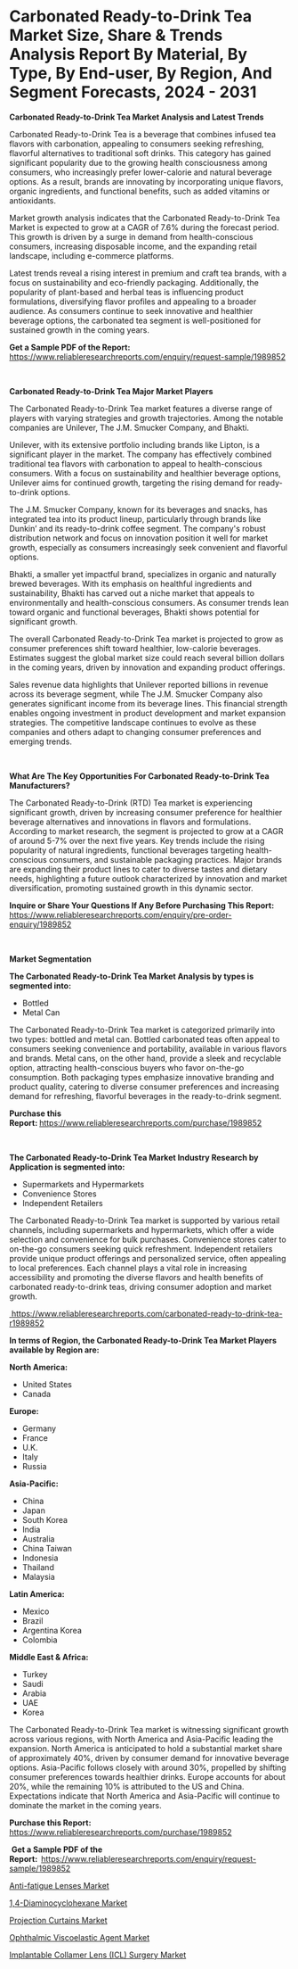 <p><h1>Carbonated Ready-to-Drink Tea Market Size, Share & Trends Analysis Report By Material, By Type, By End-user, By Region, And Segment Forecasts, 2024 - 2031</h1></p><p><strong>Carbonated Ready-to-Drink Tea Market Analysis and Latest Trends</strong></p>
<p><p>Carbonated Ready-to-Drink Tea is a beverage that combines infused tea flavors with carbonation, appealing to consumers seeking refreshing, flavorful alternatives to traditional soft drinks. This category has gained significant popularity due to the growing health consciousness among consumers, who increasingly prefer lower-calorie and natural beverage options. As a result, brands are innovating by incorporating unique flavors, organic ingredients, and functional benefits, such as added vitamins or antioxidants. </p><p>Market growth analysis indicates that the Carbonated Ready-to-Drink Tea Market is expected to grow at a CAGR of 7.6% during the forecast period. This growth is driven by a surge in demand from health-conscious consumers, increasing disposable income, and the expanding retail landscape, including e-commerce platforms. </p><p>Latest trends reveal a rising interest in premium and craft tea brands, with a focus on sustainability and eco-friendly packaging. Additionally, the popularity of plant-based and herbal teas is influencing product formulations, diversifying flavor profiles and appealing to a broader audience. As consumers continue to seek innovative and healthier beverage options, the carbonated tea segment is well-positioned for sustained growth in the coming years.</p></p>
<p><strong>Get a Sample PDF of the Report:&nbsp;</strong> <a href="https://www.reliableresearchreports.com/enquiry/request-sample/1989852?utm_campaign=1635&utm_medium=2&utm_source=Github&utm_content=ia&utm_term=25102024&utm_id=carbonated-ready-to-drink-tea">https://www.reliableresearchreports.com/enquiry/request-sample/1989852</a></p>
<p>&nbsp;</p>
<p><strong>Carbonated Ready-to-Drink Tea Major Market Players</strong></p>
<p><p>The Carbonated Ready-to-Drink Tea market features a diverse range of players with varying strategies and growth trajectories. Among the notable companies are Unilever, The J.M. Smucker Company, and Bhakti.</p><p>Unilever, with its extensive portfolio including brands like Lipton, is a significant player in the market. The company has effectively combined traditional tea flavors with carbonation to appeal to health-conscious consumers. With a focus on sustainability and healthier beverage options, Unilever aims for continued growth, targeting the rising demand for ready-to-drink options.</p><p>The J.M. Smucker Company, known for its beverages and snacks, has integrated tea into its product lineup, particularly through brands like Dunkin’ and its ready-to-drink coffee segment. The company's robust distribution network and focus on innovation position it well for market growth, especially as consumers increasingly seek convenient and flavorful options.</p><p>Bhakti, a smaller yet impactful brand, specializes in organic and naturally brewed beverages. With its emphasis on healthful ingredients and sustainability, Bhakti has carved out a niche market that appeals to environmentally and health-conscious consumers. As consumer trends lean toward organic and functional beverages, Bhakti shows potential for significant growth.</p><p>The overall Carbonated Ready-to-Drink Tea market is projected to grow as consumer preferences shift toward healthier, low-calorie beverages. Estimates suggest the global market size could reach several billion dollars in the coming years, driven by innovation and expanding product offerings.</p><p>Sales revenue data highlights that Unilever reported billions in revenue across its beverage segment, while The J.M. Smucker Company also generates significant income from its beverage lines. This financial strength enables ongoing investment in product development and market expansion strategies. The competitive landscape continues to evolve as these companies and others adapt to changing consumer preferences and emerging trends.</p></p>
<p>&nbsp;</p>
<p><strong>What Are The Key Opportunities For Carbonated Ready-to-Drink Tea Manufacturers?</strong></p>
<p><p>The Carbonated Ready-to-Drink (RTD) Tea market is experiencing significant growth, driven by increasing consumer preference for healthier beverage alternatives and innovations in flavors and formulations. According to market research, the segment is projected to grow at a CAGR of around 5-7% over the next five years. Key trends include the rising popularity of natural ingredients, functional beverages targeting health-conscious consumers, and sustainable packaging practices. Major brands are expanding their product lines to cater to diverse tastes and dietary needs, highlighting a future outlook characterized by innovation and market diversification, promoting sustained growth in this dynamic sector.</p></p>
<p><strong>Inquire or Share Your Questions If Any Before Purchasing This Report:</strong> <a href="https://www.reliableresearchreports.com/enquiry/pre-order-enquiry/1989852?utm_campaign=1635&utm_medium=2&utm_source=Github&utm_content=ia&utm_term=25102024&utm_id=carbonated-ready-to-drink-tea">https://www.reliableresearchreports.com/enquiry/pre-order-enquiry/1989852</a></p>
<p>&nbsp;</p>
<p><strong>Market Segmentation</strong></p>
<p><strong>The Carbonated Ready-to-Drink Tea Market Analysis by types is segmented into:</strong></p>
<p><ul><li>Bottled</li><li>Metal Can</li></ul></p>
<p><p>The Carbonated Ready-to-Drink Tea market is categorized primarily into two types: bottled and metal can. Bottled carbonated teas often appeal to consumers seeking convenience and portability, available in various flavors and brands. Metal cans, on the other hand, provide a sleek and recyclable option, attracting health-conscious buyers who favor on-the-go consumption. Both packaging types emphasize innovative branding and product quality, catering to diverse consumer preferences and increasing demand for refreshing, flavorful beverages in the ready-to-drink segment.</p></p>
<p><strong>Purchase this Report:&nbsp;</strong><a href="https://www.reliableresearchreports.com/purchase/1989852?utm_campaign=1635&utm_medium=2&utm_source=Github&utm_content=ia&utm_term=25102024&utm_id=carbonated-ready-to-drink-tea">https://www.reliableresearchreports.com/purchase/1989852</a></p>
<p>&nbsp;</p>
<p><strong>The Carbonated Ready-to-Drink Tea Market Industry Research by Application is segmented into:</strong></p>
<p><ul><li>Supermarkets and Hypermarkets</li><li>Convenience Stores</li><li>Independent Retailers</li></ul></p>
<p><p>The Carbonated Ready-to-Drink Tea market is supported by various retail channels, including supermarkets and hypermarkets, which offer a wide selection and convenience for bulk purchases. Convenience stores cater to on-the-go consumers seeking quick refreshment. Independent retailers provide unique product offerings and personalized service, often appealing to local preferences. Each channel plays a vital role in increasing accessibility and promoting the diverse flavors and health benefits of carbonated ready-to-drink teas, driving consumer adoption and market growth.</p></p>
<p><a href="https://www.reliableresearchreports.com/carbonated-ready-to-drink-tea-r1989852?utm_campaign=1635&utm_medium=2&utm_source=Github&utm_content=ia&utm_term=25102024&utm_id=carbonated-ready-to-drink-tea">&nbsp;https://www.reliableresearchreports.com/carbonated-ready-to-drink-tea-r1989852</a></p>
<p><strong>In terms of Region, the Carbonated Ready-to-Drink Tea Market Players available by Region are:</strong></p>
<p>
    <p> <strong> North America: </strong>
        <ul>
            <li>United States</li>
            <li>Canada</li>
        </ul>
        </p> 
    <p> <strong> Europe: </strong>
        <ul>
            <li>Germany</li>
            <li>France</li>
            <li>U.K.</li>
            <li>Italy</li>
            <li>Russia</li>
        </ul>
        </p> 
    <p> <strong> Asia-Pacific: </strong>
        <ul>
            <li>China</li>
            <li>Japan</li>
            <li>South Korea</li>
            <li>India</li>
            <li>Australia</li>
            <li>China Taiwan</li>
            <li>Indonesia</li>
            <li>Thailand</li>
            <li>Malaysia</li>
        </ul>
        </p> 
    <p> <strong> Latin America: </strong>
        <ul>
            <li>Mexico</li>
            <li>Brazil</li>
            <li>Argentina Korea</li>
            <li>Colombia</li>
        </ul>
        </p> 
    <p> <strong> Middle East & Africa: </strong>
        <ul>
            <li>Turkey</li>
            <li>Saudi</li>
            <li>Arabia</li>
            <li>UAE</li>
            <li>Korea</li>
        </ul>
    </p>
    </p>
<p><p>The Carbonated Ready-to-Drink Tea market is witnessing significant growth across various regions, with North America and Asia-Pacific leading the expansion. North America is anticipated to hold a substantial market share of approximately 40%, driven by consumer demand for innovative beverage options. Asia-Pacific follows closely with around 30%, propelled by shifting consumer preferences towards healthier drinks. Europe accounts for about 20%, while the remaining 10% is attributed to the US and China. Expectations indicate that North America and Asia-Pacific will continue to dominate the market in the coming years.</p></p>
<p><strong>Purchase this Report: </strong><a href="https://www.reliableresearchreports.com/purchase/1989852?utm_campaign=1635&utm_medium=2&utm_source=Github&utm_content=ia&utm_term=25102024&utm_id=carbonated-ready-to-drink-tea">https://www.reliableresearchreports.com/purchase/1989852</a></p>
<p>&nbsp;<strong>Get a Sample PDF of the Report:&nbsp;&nbsp;</strong><a href="https://www.reliableresearchreports.com/enquiry/request-sample/1989852?utm_campaign=1635&utm_medium=2&utm_source=Github&utm_content=ia&utm_term=25102024&utm_id=carbonated-ready-to-drink-tea">https://www.reliableresearchreports.com/enquiry/request-sample/1989852</a></p>
<p><strong></strong></p>
<p><p><a href="https://www.linkedin.com/pulse/anti-fatigue-lenses-market-global-regional-analysis-focus-fvxuf?utm_campaign=1635&utm_medium=2&utm_source=Github&utm_content=ia&utm_term=25102024&utm_id=carbonated-ready-to-drink-tea">Anti-fatigue Lenses Market</a></p><p><a href="https://github.com/FosterFahey91/Market-Research-Report-List-1/blob/main/14-diaminocyclohexane-market.md?utm_campaign=1635&utm_medium=2&utm_source=Github&utm_content=ia&utm_term=25102024&utm_id=carbonated-ready-to-drink-tea">1,4-Diaminocyclohexane Market</a></p><p><a href="https://www.linkedin.com/pulse/projection-curtains-market-size-growth-trends-statistics-ngpjf?utm_campaign=1635&utm_medium=2&utm_source=Github&utm_content=ia&utm_term=25102024&utm_id=carbonated-ready-to-drink-tea">Projection Curtains Market</a></p><p><a href="https://www.linkedin.com/pulse/ophthalmic-viscoelastic-agent-market-size-share-analysis-growth-ute4f?utm_campaign=1635&utm_medium=2&utm_source=Github&utm_content=ia&utm_term=25102024&utm_id=carbonated-ready-to-drink-tea">Ophthalmic Viscoelastic Agent Market</a></p><p><a href="https://www.linkedin.com/pulse/global-implantable-collamer-lens-icl-surgery-industry-analysis-xxn3c?utm_campaign=1635&utm_medium=2&utm_source=Github&utm_content=ia&utm_term=25102024&utm_id=carbonated-ready-to-drink-tea">Implantable Collamer Lens (ICL) Surgery Market</a></p></p>